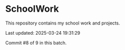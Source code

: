 # SchoolWork

This repository contains my school work and projects.

Last updated: 2025-03-24 19:31:29

Commit #8 of 9 in this batch.